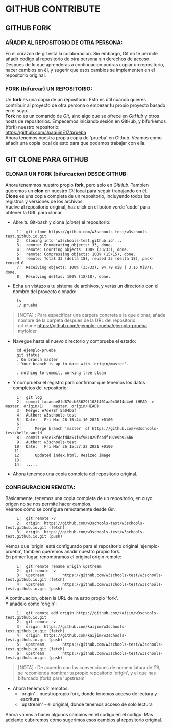 GITHUB CONTRIBUTE
=====================
 ## GITHUB FORK  
  ### AÑADIR AL REPOSITORIO DE OTRA PERSONA:  

   En el corazon de git está la colaboracion. Sin embargo, Git no te permite añadir codigo al repositorio de otra persona sin derechos de acceso.  
   Despues de lo que aprenderas a continuacion podras copiar un repositorio, hacer cambios en él, y sugerir que esos cambios se implementen en el repositorio original.  

  ### FORK (bifurcar) UN REPOSITORIO:  

   Un **fork** es una copia de un repositorio. Esto es útil cuando quieres contribuir al proyecto de otra persona o empezar tu propio proyecto basado en el suyo.  
   **Fork** no es un comando de _Git_, sino algo que se ofrece en _GitHub_ y otros hosts de repositorios. Empecemos iniciando sesión en GitHub, y bifurkemos (fork) nuestro repositorio:  
    	https://github.com/JoaquinE17/prueba  
   Ahora tenemos nuestra propia copia de 'prueba' en Github. Veamos como añadir una copia local de esto para que podamos trabajar con ella.  

 ## GIT CLONE PARA GITHUB  
  ### CLONAR UN FORK (bifurcacion) DESDE GITHUB:  
   Ahora tenemmos nuestro propio **fork**, pero solo en _GitHub_. Tambien queremos un **clon** en nuestro _Git_ local para seguir trabajando en él.  
   **Clone** es una copia completa de un repositorio, incluyendo todos los registros y versiones de los archivos.  
   Vuelve al repositorio original, haz click en el boton verde 'code' para obtener la URL para clonar.  

   * Abre tu Git-bash y clona (_clone_) el repositorio:  

   ~~~ git:
        1|  git clone https://github.com/w3schools-test/w3schools-test.github.io.git
        2|  Cloning into 'w3schools-test.github.io'...
        3|  remote: Enumerating objects: 33, done.
        4|  remote: Counting objects: 100% (33/33), done.
        5|  remote: Compressing objects: 100% (15/15), done.
        6|  remote: Total 33 (delta 18), reused 33 (delta 18), pack-reused 0
        7|  Receiving objects: 100% (33/33), 94.79 KiB | 3.16 MiB/s, done.
        8|  Resolving deltas: 100% (18/18), done.
   ~~~  

   * Echa un vistazo a tu sistema de archivos, y verás un directorio con el nombre del proyecto clonado:  

   ~~~ bash:
        ls
        ./ prueba
   ~~~  

   > [NOTA] : Para especificar una carpeta concreta a la que clonar, añade nombre de la carpeta despues de la URL  del repositorio:  
   git clone https://github.com/ejemplo-prueba/ejemplo-prueba myfolder  


   * Navegue hasta el nuevo directorio y compruebe el estado:  

   ~~~ bash:
        cd ejemplo-prueba
        git status
        . On branch master
        . Your branch is up to date with 'origin/master'.

        . nothing to commit, working tree clean
   ~~~  

   * Y comprueba el registro para confirmar que tenemos los datos completos del repositorio:  

   ~~~ git:
        1|  git log
        2|  commit facaeae8fd87dcb63629f108f401aa9c3614d4e6 (HEAD -> master, origin/1|    master, origin/HEAD)
        3|  Merge: e7de78f 5a04b6f
        4|  Author: w3schools-test 
        5|  Date:   Fri Mar 26 15:44:10 2021 +0100
        6|  
        7|      Merge branch 'master' of https://github.com/w3schools-test/hello-world
        8|  commit e7de78fdefdda51f6f961829fcbdf197e9b926b6
        9|  Author: w3schools-test 
       10|  Date:   Fri Mar 26 15:37:22 2021 +0100
       11|  
       12|      Updated index.html. Resized image
       13|      
       14|  .....
   ~~~  

   * Ahora tenemos una copia completa del repositorio original.  

  ### CONFIGURACION REMOTA:  
   Básicamente, tenemos una copia completa de un repositorio, en cuyo origen no se nos permite hacer cambios.  
   Veamos cómo se configura remotamente desde _Git_.  

   ~~~ git:
        1|  git remote -v
        2|  origin  https://github.com/w3schools-test/w3schools-test.github.io.git (fetch)
        3|  origin  https://github.com/w3schools-test/w3schools-test.github.io.git (push)
   ~~~  

   Vemos que 'origin' está configurado para el repositorio original 'ejemplo-prueba', tambien queremos añadir nuestro propio fork.  
   En primer lugar, renombramos el original origin remote:  

   ~~~ git:
        1|  git remote rename origin upstream
        2|  git remote -v
        3|  upstream        https://github.com/w3schools-test/w3schools-test.github.io.git (fetch)
        4|  upstream        https://github.com/w3schools-test/w3schools-test.github.io.git (push)
   
   ~~~  

   A continuacion, obten la URL de nuestro propio 'fork'.  
   Y añadelo como 'origin':
   ~~~ git:
        1|  git remote add origin https://github.com/kaijim/w3schools-test.github.io.git
        2|  git remote -v
        3|  origin  https://github.com/kaijim/w3schools-test.github.io.git (fetch)
        4|  origin  https://github.com/kaijim/w3schools-test.github.io.git (push)
        5|  upstream        https://github.com/w3schools-test/w3schools-test.github.io.git (fetch)
        6|  upstream        https://github.com/w3schools-test/w3schools-test.github.io.git (push)
   ~~~  

   > [NOTA] : De acuerdo con las convenciones de nomenclatura de _Git_, se recomienda nombrar tu propio repositorio 'origin', y el que has bifurcado (fork) para 'upstream'  
   
   * Ahora tenemos 2 remotos:  
     - 'origin' - nuestropropio fork, donde tenemos acceso de lectura y escritura  
     - 'upstream' - el original, donde tenemos acceso de solo lectura
       
   Ahora vamos a hacer algunos cambios en el codigo en el codigo. Mas adelante cubriremos cómo sugerimos esos cambios al repositorio original.  
